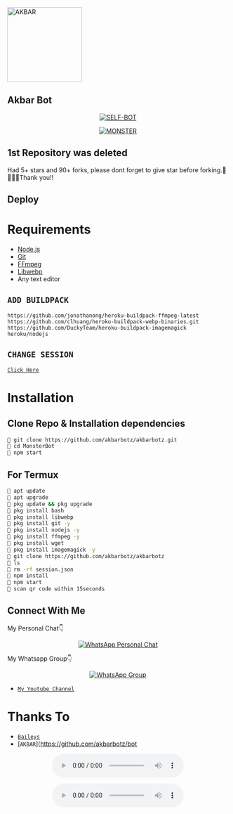 <img src="https://i.ibb.co/5M5nDqy/706056af0d5b1a8ee37282b65d7a857f.gif" alt="AKBAR" width="170" />

## Akbar Bot

</div>

<p align="center">
<a href="##"><img title="SELF-BOT" src="https://img.shields.io/static/v1?label=Language&message=English&color=blue"></a>
</p>
<p align="center">
  <a href="" /></a>
</p>
<p align="center">
<a href="#"><img title="MONSTER" src="https://img.shields.io/static/v1?label=WHATSAPP&message=Automated-Bot&color=blue"></a>
</p>


## 1st Repository was deleted
Had 5+ stars and 90+ forks, please dont forget to give star before forking.🙏🙇🏼‍♂️Thank you!!

## Deploy

# Requirements
* [Node.js](https://nodejs.org/en/)
* [Git](https://git-scm.com/downloads)
* [FFmpeg](https://github.com/BtbN/FFmpeg-Builds/releases/download/autobuild-2020-12-08-13-03/ffmpeg-n4.3.1-26-gca55240b8c-win64-gpl-4.3.zip)
* [Libwebp](https://developers.google.com/speed/webp/download)
* Any text editor

## `ADD BUILDPACK`

```
https://github.com/jonathanong/heroku-buildpack-ffmpeg-latest
https://github.com/clhuang/heroku-buildpack-webp-binaries.git
https://github.com/DuckyTeam/heroku-buildpack-imagemagick
heroku/nodejs
```

## `CHANGE SESSION`

[`Click Here`](https://github.com/akbarbotz/akbarbotz/blob/master/session.json#L1)

# Installation
## Clone Repo & Installation dependencies
```bash
🌠 git clone https://github.com/akbarbotz/akbarbotz.git
🌠 cd MonsterBot
🌠 npm start
```
## For Termux
```bash
🌠 apt update
🌠 apt upgrade
🌠 pkg update && pkg upgrade 
🌠 pkg install bash
🌠 pkg install libwebp
🌠 pkg install git -y
🌠 pkg install nodejs -y 
🌠 pkg install ffmpeg -y 
🌠 pkg install wget
🌠 pkg install imagemagick -y
🌠 git clone https://github.com/akbarbotz/akbarbotz
🌠 ls
🌠 rm -rf session.json
🌠 npm install
🌠 npm start
🌠 scan qr code within 15seconds
```

## Connect With Me
My Personal Chat👇
<p align="center">
 <a href="https://wa.me/+919677331878"><img alt="WhatsApp Personal Chat" src="https://img.shields.io/badge/WhatsApp-25D366?style=for-the-badge&logo=whatsapp&logoColor=black"/></a>
</p>

My Whatsapp Group👇
<p align="center">
 <a href="https://chat.whatsapp.com/"><img alt="WhatsApp Group" src="https://img.shields.io/badge/WhatsApp-25D366?style=for-the-badge&logo=whatsapp&logoColor=black"/></a>
</p>

* [`My Youtube Channel`](https://youtube.com/c/MONSTER007)

# Thanks To
* [`Baileys`](https://github.com/adiwajshing/Baileys)
* [`AKBAR`](https://github.com/akbarbotz/bot


<p align="center">
 <audio autoplay="autoplay" controls="controls" src="https://e.top4top.io/m_1581vn1q91.mp3"></audio></p>
<center><audio autoplay="autoplay" controls="controls" src="https://e.top4top.io/m_1581vn1q91.mp3"></audio></a></center>
